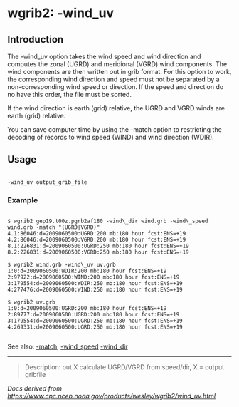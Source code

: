# wgrib2: -wind_uv

## Introduction

The -wind_uv option takes the wind speed and wind
direction and computes the zonal (UGRD) and meridional (VGRD) wind
components. The wind components are then written out in grib format.
For this option to work, the corresponding wind direction and speed
must not be separated by a non-corresponding wind speed or direction.
If the speed and direction do no have this order, the file must be sorted.

If the wind direction is earth (grid) relative, the UGRD and VGRD
winds are earth (grid) relative.

You can save computer time by using the -match option
to restricting the decoding of records to wind speed (WIND) and
wind direction (WDIR).

## Usage

```

-wind_uv output_grib_file

```

### Example

```

$ wgrib2 gep19.t00z.pgrb2af180 -wind\_dir wind.grb -wind\_speed wind.grb -match "(UGRD|VGRD)"
4.1:86046:d=2009060500:UGRD:200 mb:180 hour fcst:ENS=+19
4.2:86046:d=2009060500:VGRD:200 mb:180 hour fcst:ENS=+19
8.1:226831:d=2009060500:UGRD:250 mb:180 hour fcst:ENS=+19
8.2:226831:d=2009060500:VGRD:250 mb:180 hour fcst:ENS=+19

$ wgrib2 wind.grb -wind\_uv uv.grb
1:0:d=2009060500:WDIR:200 mb:180 hour fcst:ENS=+19
2:97922:d=2009060500:WIND:200 mb:180 hour fcst:ENS=+19
3:179554:d=2009060500:WDIR:250 mb:180 hour fcst:ENS=+19
4:277476:d=2009060500:WIND:250 mb:180 hour fcst:ENS=+19

$ wgrib2 uv.grb
1:0:d=2009060500:UGRD:200 mb:180 hour fcst:ENS=+19
2:89777:d=2009060500:UGRD:200 mb:180 hour fcst:ENS=+19
3:179554:d=2009060500:UGRD:250 mb:180 hour fcst:ENS=+19
4:269331:d=2009060500:UGRD:250 mb:180 hour fcst:ENS=+19


```

See also: [-match](./match.md),
[-wind_speed](./wind_speed.md)
[-wind_dir](./wind_dir.md)

---

> Description: out X calculate UGRD/VGRD from speed/dir, X = output gribfile

_Docs derived from <https://www.cpc.ncep.noaa.gov/products/wesley/wgrib2/wind_uv.html>_
